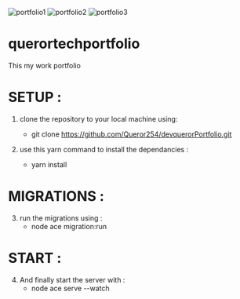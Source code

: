 ![portfolio1](https://github.com/Queror254/devquerorPortfolio/assets/126842172/aaf2d554-3074-43db-beba-e65dd951bc34)
![portfolio2](https://github.com/Queror254/devquerorPortfolio/assets/126842172/91bf919b-0616-406c-95fc-21e145c99e90)
![portfolio3](https://github.com/Queror254/devquerorPortfolio/assets/126842172/722de3e5-a37e-4172-ae63-319ab1458c7a)
# querortechportfolio
This my work portfolio

# SETUP : 
1. clone the  repository to your local machine using: 
      - git clone https://github.com/Queror254/devquerorPortfolio.git

2. use this yarn command to install the dependancies : 
      - yarn install
# MIGRATIONS :
3. run the migrations using : 
      - node ace migration:run
# START : 
4. And finally  start the server with :  
      - node ace serve --watch
